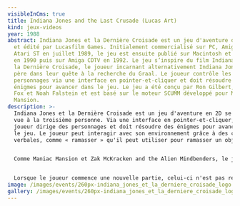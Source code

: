 ```yaml
---
visibleInCms: true
title: Indiana Jones and the Last Crusade (Lucas Art)
kind: jeux-videos
year: 1988
abstract: Indiana Jones et la Dernière Croisade est un jeu d'aventure développé
  et édité par Lucasfilm Games. Initialement commercialisé sur PC, Amiga et
  Atari ST en juillet 1989, le jeu est ensuite publié sur Macintosh et FM Towns
  en 1990 puis sur Amiga CDTV en 1992. Le jeu s’inspire du film Indiana Jones et
  la Dernière Croisade, le joueur incarnant alternativement Indiana Jones et son
  père dans leur quête à la recherche du Graal. Le joueur contrôle les
  personnages via une interface en pointer-et-cliquer et doit résoudre des
  énigmes pour avancer dans le jeu. Le jeu a été conçu par Ron Gilbert, David
  Fox et Noah Falstein et est basé sur le moteur SCUMM développé pour Maniac
  Mansion.
description: >-
  Indiana Jones et la Dernière Croisade est un jeu d'aventure en 2D se jouant en
  vue à la troisième personne. Via une interface en pointer-et-cliquer, le
  joueur dirige des personnages et doit résoudre des énigmes pour avancer dans
  le jeu. Le joueur peut interagir avec son environnement grâce à des commandes
  verbales, comme « ramasser » qu'il peut utiliser pour ramasser un objet. 


  Comme Maniac Mansion et Zak McKracken and the Alien Mindbenders, le jeu utilise le moteur SCUMM auquel les développeurs ont apporté un certain nombre d'amélioration. C'est ainsi le premier jeu basé sur ce moteur à inclure les commandes « regarder » et « parler à ». Ce dernier permet de lancer une discussion avec un personnage lors de laquelle le joueur peut choisir entre plusieurs répliques. Le studio réutilisera ensuite ce système dans la plupart de ses jeux d'aventure, incluant entre autres The Secret of Monkey Island. Le jeu inclus également un système de point, appelés score de QI, similaire à celui de certains jeux d'aventure de Sierra On-Line. Ce score augmente au fur et à mesure que le joueur résout des puzzles. 


  Lorsque le joueur commence une nouvelle partie, celui-ci n'est pas remis à zéro et le seul moyen de l'augmenter, et d'atteindre le score maximal de 800 points, est alors de trouver des solutions alternatives aux différents puzzles du jeu. Il est en effet possible de finir le jeu de différentes façon. Enfin, le jeu inclus également des séquences basées sur une interface différente, incluant des séquences de combats et une séquence de vol en biplan.
image: /images/events/260px-indiana_jones_et_la_derniere_croisade_logo.png
gallery: /images/events/260px-indiana_jones_et_la_derniere_croisade_logo.png
---
```

